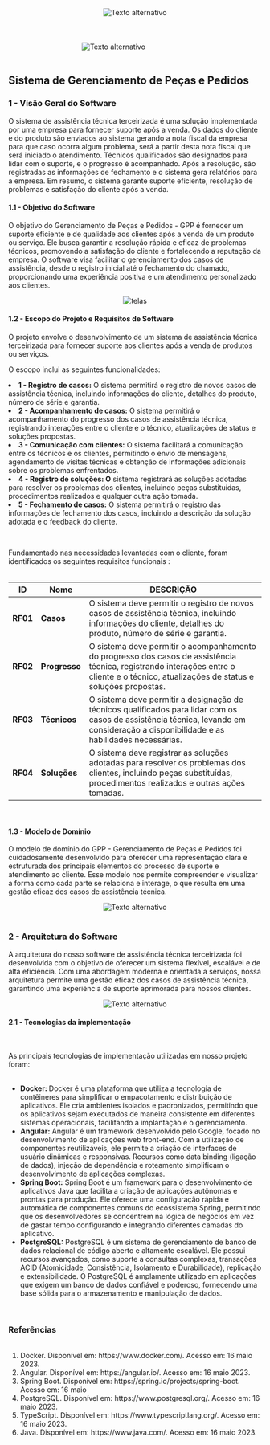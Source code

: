 <div align="center" style="">
    <img src="utilitarios/logo-senai.png" 
         alt="Texto alternativo" 
         title="Gerenciamento De Peças e Pedidos"/>
</div>
<br>
<br>
<br>
<div align="center">
    <img src="utilitarios/logo-gpp2.png" style="margin-right: 85px;" alt="Texto alternativo" />
</div>

<br>
<h2>Sistema de Gerenciamento de Peças e Pedidos</h2>
<h3> 1 - Visão Geral do Software </h3>

<p>
O sistema de assistência técnica terceirizada é uma solução implementada por uma empresa para fornecer suporte após a venda. Os dados do cliente e do produto são enviados ao sistema gerando a nota fiscal da empresa para que caso ocorra algum problema, será a partir desta nota fiscal que será iniciado o atendimento. Técnicos qualificados são designados para lidar com o suporte, e o progresso é acompanhado. Após a resolução, são registradas as informações de fechamento e o sistema gera relatórios para a empresa. Em resumo, o sistema garante suporte eficiente, resolução de problemas e satisfação do cliente após a venda.
</p>

<h4> 1.1 - Objetivo do Software </h4>

<p>
   O objetivo do Gerenciamento de Peças e Pedidos - GPP é fornecer um suporte eficiente e de qualidade aos clientes após a venda de um produto ou serviço. Ele busca garantir a resolução rápida e eficaz de problemas técnicos, promovendo a satisfação do cliente e fortalecendo a reputação da empresa. O software visa facilitar o gerenciamento dos casos de assistência, desde o registro inicial até o fechamento do chamado, proporcionando uma experiência positiva e um atendimento personalizado aos clientes.
</p>
<div align="center">
    <img src="utilitarios/telas.png" alt="telas" />
</div>

<h4> 1.2 - Escopo do Projeto e Requisitos de Software </h4>
<p>O projeto envolve o desenvolvimento de um sistema de assistência técnica terceirizada para fornecer suporte aos clientes após a venda de produtos ou serviços. 

O escopo inclui as seguintes funcionalidades:

<li><b> 1 - Registro de casos:</b> O sistema permitirá o registro de novos casos de assistência técnica, incluindo informações do cliente, detalhes do produto, número de série e garantia.
<li><b> 2 - Acompanhamento de casos:</b> O sistema permitirá o acompanhamento do progresso dos casos de assistência técnica, registrando interações entre o cliente e o técnico, atualizações de status e soluções propostas.
<li><b>3 - Comunicação com clientes:</b> O sistema facilitará a comunicação entre os técnicos e os clientes, permitindo o envio de mensagens, agendamento de visitas técnicas e obtenção de informações adicionais sobre os problemas enfrentados.
<li><b>4 - Registro de soluções: O</b> sistema registrará as soluções adotadas para resolver os problemas dos clientes, incluindo peças substituídas, procedimentos realizados e qualquer outra ação tomada.
<li><b>5 - Fechamento de casos:</b> O sistema permitirá o registro das informações de fechamento dos casos, incluindo a descrição da solução adotada e o feedback do cliente.
</p>
<br>
<p> Fundamentado nas necessidades levantadas com o cliente, foram identificados os seguintes requisitos funcionais :
<br>
<br>
<div align="center">
<table>
    <thead>
    <tr>
        <th>ID</>
        <th> Nome </th>
        <th>DESCRIÇÃO</>
    </tr>
    </thead>
    <tbody>
        <tr>
            <td><b>RF01</b></td>
            <td><b>Casos</b></td>
            <td>O sistema deve permitir o registro de novos casos de assistência técnica, incluindo informações do cliente, detalhes do produto, número de série e garantia.</td>
        </tr>
        <tr>
            <td><b>RF02</b></td>
            <td><b>Progresso</b></td>
            <td>O sistema deve permitir o acompanhamento do progresso dos casos de assistência técnica, registrando interações entre o cliente e o técnico, atualizações de status e soluções propostas.</td>
        </tr>
        <tr>
            <td><b>RF03</b></td>
            <td><b>Técnicos</b></td>
            <td>O sistema deve permitir a designação de técnicos qualificados para lidar com os casos de assistência técnica, levando em consideração a disponibilidade e as habilidades necessárias.</td>
        </tr>
        <tr>
            <td><b>RF04</b></td>
            <td><b>Soluções</b></td>
            <td>O sistema deve registrar as soluções adotadas para resolver os problemas dos clientes, incluindo peças substituídas, procedimentos realizados e outras ações tomadas.</td>
        </tr>
     
</table>
</div>
<br>
<h4> 1.3 - Modelo de Domínio </h2>
<p>O modelo de domínio do GPP - Gerenciamento de Peças e Pedidos foi cuidadosamente desenvolvido para oferecer uma representação clara e estruturada dos principais elementos do processo de suporte e atendimento ao cliente. Esse modelo nos permite compreender e visualizar a forma como cada parte se relaciona e interage, o que resulta em uma gestão eficaz dos casos de assistência técnica.</p>
<div align="center">
    <img src="utilitarios/Modelo Dominio.png" alt="Texto alternativo" />
</div>
<br>
<h3> 2 - Arquitetura do Software </h2>
<p> A arquitetura do nosso software de assistência técnica terceirizada foi desenvolvida com o objetivo de oferecer um sistema flexível, escalável e de alta eficiência. Com uma abordagem moderna e orientada a serviços, nossa arquitetura permite uma gestão eficaz dos casos de assistência técnica, garantindo uma experiência de suporte aprimorada para nossos clientes.</p>

<div align="center">
    <img src="utilitarios/Arquitetura.png" alt="Texto alternativo" />
</div>
<h4> 2.1 - Tecnologias da implementação </h2>
<br>
<p>As principais tecnologias de implementação utilizadas em nosso projeto foram:</p>
<br>
<ul>
<li><b>Docker: </b>Docker é uma plataforma que utiliza a tecnologia de contêineres para simplificar o empacotamento e distribuição de aplicativos. Ele cria ambientes isolados e padronizados, permitindo que os aplicativos sejam executados de maneira consistente em diferentes sistemas operacionais, facilitando a implantação e o gerenciamento.</li>
<li><b>Angular:</b> Angular é um framework desenvolvido pelo Google, focado no desenvolvimento de aplicações web front-end. Com a utilização de componentes reutilizáveis, ele permite a criação de interfaces de usuário dinâmicas e responsivas. Recursos como data binding (ligação de dados), injeção de dependência e roteamento simplificam o desenvolvimento de aplicações complexas.
</li>
<li><b>Spring Boot:</b> Spring Boot é um framework para o desenvolvimento de aplicativos Java que facilita a criação de aplicações autônomas e prontas para produção. Ele oferece uma configuração rápida e automática de componentes comuns do ecossistema Spring, permitindo que os desenvolvedores se concentrem na lógica de negócios em vez de gastar tempo configurando e integrando diferentes camadas do aplicativo.</li>
<li><b>PostgreSQL:</b> PostgreSQL é um sistema de gerenciamento de banco de dados relacional de código aberto e altamente escalável. Ele possui recursos avançados, como suporte a consultas complexas, transações ACID (Atomicidade, Consistência, Isolamento e Durabilidade), replicação e extensibilidade. O PostgreSQL é amplamente utilizado em aplicações que exigem um banco de dados confiável e poderoso, fornecendo uma base sólida para o armazenamento e manipulação de dados.</li>
</ul>
<br>
<h3> Referências </h3>
<br>
<ol>
<li>Docker. Disponível em: https://www.docker.com/. Acesso em: 16 maio 2023.</li>
<li>Angular. Disponível em: https://angular.io/. Acesso em: 16 maio 2023.</li>
<li>Spring Boot. Disponível em: https://spring.io/projects/spring-boot. Acesso em: 16 maio </li>
<li>PostgreSQL. Disponível em: https://www.postgresql.org/. Acesso em: 16 maio 2023.</li>
<li>TypeScript. Disponível em: https://www.typescriptlang.org/. Acesso em: 16 maio 2023.</li>
<li>Java. Disponível em: https://www.java.com/. Acesso em: 16 maio 2023.</li>
</ol>
<br>
